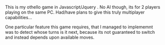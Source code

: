 This is my othello game in Javascript/Jquery .
No AI though, its for 2 players playing on the same PC. 
Had/have plans to give this truly multiplayer capabilities...

One particular feature this game requires, that I managed to implememnt was to detect whose turns is it next, because its not guaranteed to switch and instead depends upon available moves.